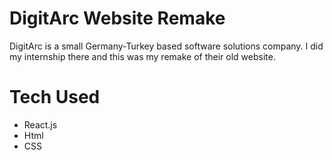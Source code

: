 # DigitArc Website Remake
DigitArc is a small Germany-Turkey based software solutions company. I did my internship there and this was my remake of their old website.

# Tech Used
 - React.js
 - Html
 - CSS
